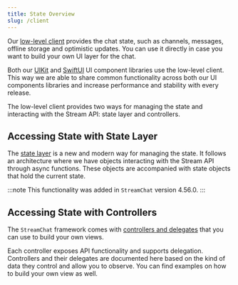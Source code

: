 ```yaml
---
title: State Overview
slug: /client
---
```


Our [low-level client](https://getstream.io/chat/docs/ios-swift/?language=swift) provides the chat state, such as channels, messages, offline storage and optimistic updates. You can use it directly in case you want to build your own UI layer for the chat.

Both our [UIKit](../uikit/getting-started.md) and [SwiftUI](../swiftui/getting-started.md) UI component libraries use the low-level client. This way we are able to share common functionality across both our UI components libraries and increase performance and stability with every release.

The low-level client provides two ways for managing the state and interacting with the Stream API: state layer and controllers. 

## Accessing State with State Layer

The [state layer](state-layer/state-layer-overview.md) is a new and modern way for managing the state. It follows an architecture where we have objects interacting with the Stream API through async functions. These objects are accompanied with state objects that hold the current state.

:::note
This functionality was added in `StreamChat` version 4.56.0.
:::

## Accessing State with Controllers

The `StreamChat` framework comes with [controllers and delegates](controllers/controllers-overview.md) that you can use to build your own views.

Each controller exposes API functionality and supports delegation. Controllers and their delegates are documented here based on the kind of data they control and allow you to observe. You can find examples on how to build your own view as well.
